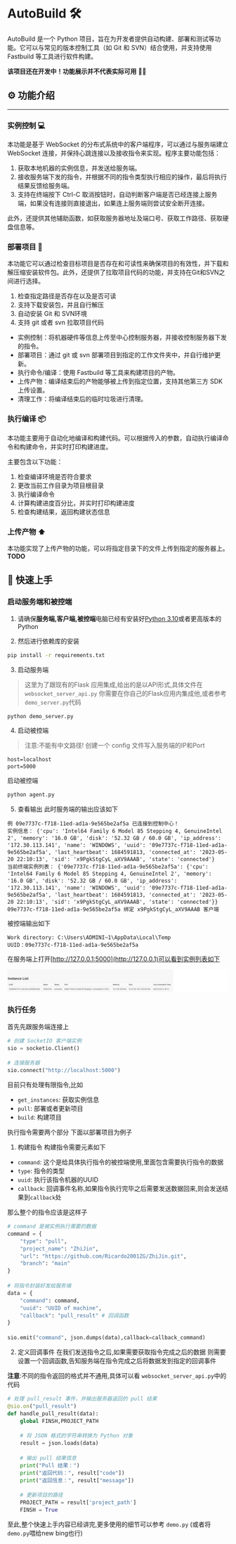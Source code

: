 # AutoBuild 🛠️

AutoBuild 是一个 Python 项目，旨在为开发者提供自动构建、部署和测试等功能。它可以与常见的版本控制工具（如 Git 和 SVN）结合使用，并支持使用 Fastbuild 等工具进行软件构建。

**该项目还在开发中！功能展示并不代表实际可用** 👷‍♂️

## ⚙️ 功能介绍
---

### 实例控制 💻

本功能是基于 WebSocket 的分布式系统中的客户端程序，可以通过与服务端建立 WebSocket 连接，并保持心跳连接以及接收指令来实现。程序主要功能包括：

1. 获取本地机器的实例信息，并发送给服务端。
2. 接收服务端下发的指令，并根据不同的指令类型执行相应的操作，最后将执行结果反馈给服务端。
3. 支持在终端按下 Ctrl-C 取消按钮时，自动判断客户端是否已经连接上服务端，如果没有连接则直接退出，如果连上服务端则尝试安全断开连接。

此外，还提供其他辅助函数，如获取服务器地址及端口号、获取工作路径、获取硬盘信息等。

### 部署项目 🚀

本功能它可以通过检查目标项目是否存在和可读性来确保项目的有效性，并下载和解压缩安装软件包。此外，还提供了拉取项目代码的功能，并支持在Git和SVN之间进行选择。

1. 检查指定路径是否存在以及是否可读
2. 支持下载安装包，并且自行解压
3. 自动安装 Git 和 SVN环境
4. 支持 git 或者 svn 拉取项目代码

- 实例控制：将机器硬件等信息上传至中心控制服务器，并接收控制服务器下发的指令。
- 部署项目：通过 git 或 svn 部署项目到指定的工作文件夹中，并自行维护更新。
- 执行命令/编译：使用 Fastbuild 等工具来构建项目的产物。
- 上传产物：编译结束后的产物能够被上传到指定位置，支持其他第三方 SDK 上传设置。
- 清理工作：将编译结束后的临时垃圾进行清理。

### 执行编译 📦

本功能主要用于自动化地编译和构建代码。可以根据传入的参数，自动执行编译命令和构建命令，并实时打印构建进度。

主要包含以下功能：

1. 检查编译环境是否符合要求
2. 更改当前工作目录为项目根目录
3. 执行编译命令
4. 计算构建进度百分比，并实时打印构建进度
5. 检查构建结果，返回构建状态信息

### 上传产物 ⬆️

本功能实现了上传产物的功能，可以将指定目录下的文件上传到指定的服务器上。
**TODO**


## 🚀 快速上手

### 启动服务端和被控端
1. 请确保**服务端,客户端,被控端**电脑已经有安装好[Python 3.10](https://www.python.org/downloads/release/python-3100/)或者更高版本的Python

2. 然后进行依赖库的安装
```bash
pip install -r requirements.txt
```

3. 启动服务端
> 这里为了跟现有的Flask 应用集成,给出的是以API形式,具体文件在 `websocket_server_api.py`
> 你需要在你自己的Flask应用内集成他,或者参考`demo_server.py`代码
```bash
python demo_server.py
```

4. 启动被控端
> 注意:不能有中文路径!
创建一个 config 文件写入服务端的IP和Port

```
host=localhost
port=5000
```
启动被控端
```bash
python agent.py
```

5. 查看输出
此时服务端的输出应该如下
```
例 09e7737c-f718-11ed-ad1a-9e565be2af5a 已连接到控制中心！
实例信息： {'cpu': 'Intel64 Family 6 Model 85 Stepping 4, GenuineIntel 2', 'memory': '16.0 GB', 'disk': '52.32 GB / 60.0 GB', 'ip_address': '172.30.113.141', 'name': 'WINDOWS', 'uuid': '09e7737c-f718-11ed-ad1a-9e565be2af5a', 'last_heartbeat': 1684591813, 'connected_at': '2023-05-20 22:10:13', 'sid': 'x9PgkStgCyL_aXV9AAAB', 'state': 'connected'}
当前终端实例列表： {'09e7737c-f718-11ed-ad1a-9e565be2af5a': {'cpu': 'Intel64 Family 6 Model 85 Stepping 4, GenuineIntel 2', 'memory': '16.0 GB', 'disk': '52.32 GB / 60.0 GB', 'ip_address': '172.30.113.141', 'name': 'WINDOWS', 'uuid': '09e7737c-f718-11ed-ad1a-9e565be2af5a', 'last_heartbeat': 1684591813, 'connected_at': '2023-05-20 22:10:13', 'sid': 'x9PgkStgCyL_aXV9AAAB', 'state': 'connected'}}
09e7737c-f718-11ed-ad1a-9e565be2af5a 绑定 x9PgkStgCyL_aXV9AAAB 客户端
```

被控端输出如下
```
Work directory: C:\Users\ADMINI~1\AppData\Local\Temp
UUID：09e7737c-f718-11ed-ad1a-9e565be2af5a
```

在服务端上打开[http://127.0.0.1:5000](http://127.0.0.1)可以看到实例列表如下

![instances](./assests/instances.png)


### 执行任务
首先先跟服务端连接上

```python
# 创建 SocketIO 客户端实例
sio = socketio.Client()

# 连接服务器
sio.connect("http://localhost:5000")
```

目前只有处理有限指令,比如 
* `get_instances`: 获取实例信息
* `pull`: 部署或者更新项目
* `build`: 构建项目

执行指令需要两个部分
下面以部署项目为例子

1. 构建指令
构建指令需要元素如下
* `command`: 这个是给具体执行指令的被控端使用,里面包含需要执行指令的数据
* `type`: 指令的类型
* `uuid`: 执行该指令机器的UUID
* `callback`: 回调事件名称,如果指令执行完毕之后需要发送数据回来,则会发送结果到`callback`处

那么整个的指令应该是这样子
```python
# command 是被实例执行需要的数据
command = {
    "type": "pull",
    "project_name": "ZhiJin",
    "url": "https://github.com/Ricardo2001ZG/ZhiJin.git",
    "branch": "main"
}

# 将指令封装好发给服务端
data = {
    "command": command,
    "uuid": "UUID of machine",
    "callback": "pull_result" # 回调函数
}

sio.emit("command", json.dumps(data),callback=callback_command)
```


2. 定义回调事件
在我们发送指令之后,如果需要获取指令完成之后的数据
则需要设置一个回调函数,告知服务端在指令完成之后将数据发到指定的回调事件

**注意**:不同的指令返回的格式并不通用,具体可以看 `websocket_server_api.py`中的代码
```python
# 处理 pull_result 事件，并输出服务器返回的 pull 结果
@sio.on("pull_result")
def handle_pull_result(data):
    global FINSH,PROJECT_PATH

    # 将 JSON 格式的字符串转换为 Python 对象
    result = json.loads(data)

    # 输出 pull 结果信息
    print("Pull 结果：")
    print("返回代码：", result["code"])
    print("返回信息：", result["message"])
    
    # 更新项目的路径
    PROJECT_PATH = result['project_path']
    FINSH = True
```

至此,整个快速上手内容已经讲完,更多使用的细节可以参考 `demo.py` (或者将`demo.py`喂给new bing也行)